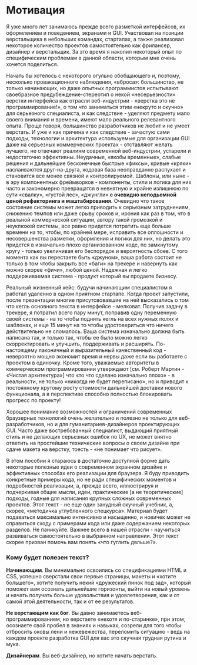 # Мотивация

Я уже много лет занимаюсь прежде всего разметкой интерфейсов, их оформлением и поведением, экранами и GUI. Участвовал на позиции верстальщика в небольших командах, стартапах, а также реализовал некоторое количество проектов самостоятельно как фрилансер, дизайнер и верстальщик. За это время я накопил некоторый опыт по специфическим проблемам в данной области, которым мне очень хочется поделиться.

Начать бы хотелось с некоторого огульно обобщающего и, поэтому, несколько провакационного наблюдения, «вброса»: большинство, не только начинающих, но даже опытных программистов испытывают своебразное предубеждение-стереотип о некой «несерьезности» верстки интерфейса как отрасли веб-индустрии - «верстка это не программирование!», о том что заниматься этим «некруто и скучно» для серьезного специалиста, и как следствие - уделяют предмету мало своего внимания и времени, имеют мало реального релевантного опыта. Проще говоря, большинство разработчиков не любит и не умеет верстать. И уже и как причина и как следствие - зачастую сами подходы, технологии и архитектура используемые для организации GUI даже на серьезных коммерческих проектах - отставляют желать лучшего, не отвечают реалиям современной веб-индустрии, устарели и недостаточно эффективны. Неудачные, «якобы временные», слабые решения и дальнейшие бесконечные быстрые «фиксы», кривые «кряки» наслаиваются друг-на-друга, кодовая база неоправданно распухает и становится все менее связной и контролируемой. Шаблоны, или ныне - в эру компонентных фреймворков - компоненты, стили и логика для них часто и закономерно превращатся в невнятную и крайне излишнюю по сути «свалку», «густой лес», «джунгли» **с очевидно неподьемной ценой рефакторинга и маштабирования**. Очевидно что такое состояние системы может легко приводить к серьезным затруднениям, снижению темпов или даже срыву сроков и, ирония как раз в том, что в реальной коммерческой ситуации, автору такой громозкой и неуклюжей системы, все равно придется потратить еще больше времени на то, чтобы, по крайней мере, исправить все оплошности и несовершенства разметки, оформления и логики для них, но делать это придется в изначально плохо организованном коде, по замкнутому кругу - только увеличивая его беспорядок и вероятность сбоев. С того момента как вы перестаете быть «джуном», ваша работа состоит не только в том чтобы закрыть все «баги» на трекере и навернуть как можно скорее «фичи», любой ценой. Надежная и легко поддерживаемая система - продукт который вы продаете бизнесу.

Реальный жизненный кейс: будучи начинающим специалистом я работал удаленно в одном приятном стартапе. Когда проект запустили, после презентации многие присутсвовавшие на ней высказались о том что кегль основного текста в интерфейсе - мелковат. Получив задачу в трекере, я потратил всего пару минут, поправив одну переменную своей системы - на то чтобы поднять кегль на всех нужных полях и шаблонах, и еще 15 минут на то чтобы удостовериться что ничего действительно не сломалось. Ваша система изначально должна быть написана так, и только так, чтобы ее было можно легко скорректировать и улучшить, поддерживать и расширять. По-настоящему лаконичный и выразительный качественный код - невероятно мощно экономит время и нервы даже если вы работаете с проектом в одиночку. Кроме того, уважаемые авторитеты в коммерческом программировании утверждают [см. Роберт Мартин - «Чистая архитектура»] что «то что сделано изначально плохо» - в реальности, не только «никогда не будет переписано», но и приводит к постоянному крутому росту стоимости дальнейшей доставки нового функционала, а в перспективе способно полностью блокировать прогресс по проекту!

Хорошее понимание возможностей и ограничений современных браузерных технологий очень желательно и полезно не только для веб-разработчиков, но и для гуманитариев-дизайнеров проектирующих GUI. Часто даже востребованный специалист, выдающий приятный стиль и не делающих серьезных ошибок по UХ, не может внятно ответить на простейшие технические вопросы о своем дизайне при сдаче макета на верстку, тоесть - «не понимает что рисует».

В этом пособии я стараюсь в достаточно доступной форме дать некоторые полезные идеи о современном экранном дизайне и эффективных способах его реализации для браузера. Я буду приводить конкретные примеры кода, но не ради специфических моментов и подробностей реализации, а, прежде всего, иллюстрируя и подчеркивая общие мысли, идеи, практические [а не теоритические] подходы, годные для написания крупных сложных современных проектов. Этот текст - не еще один занудный скучный учебник, а, скорее, «методичка углубленного спецкурса». Материал будет подаваться максимально интенсивно и насыщенно, и новичек может не справиться сходу с примерами кода или даже содержанием некоторых разделов. Не паникуйте. Важнее всего в нашей отрасли - научиться развиваться самостоятельно в выбранном направлении. Этот текст скорее призван помочь вам понять «что гуглить двльше?».

### Кому будет полезен текст?

**Начинающим**. Вы минимально освоились со спецификациями HTML и CSS, успешно сверстали свои первые страницы, макеты и «хотите большего», хотите получить некий «дружеский пинок под зад», который поможет вам осознать дальнейшие горизонты, выйти на новый уровень и начать получать больше удовольствия и удовлетворения, как и от самой этой деятельности, так и от ее результатов.

**Не верстающим как бог**. Вы давно занимаетесь веб-программированием, но верстаете «нехотя и по-старинке», при этом, осознаете свой пробел в знаниях и навыках, созрели для того чтобы отбросить оковы лени и нежевежества, переломить ситуацию - ведь на каждом проекте разработка GUI для вас это скучная трудная рутина и мука.

**Дизайнерам**. Вы веб-дизайнер, но хотите начать верстать. 